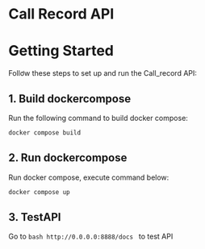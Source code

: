 # Call Record API
# Getting Started
Follơw these steps to set up and run the Call_record API:
## 1. Build dockercompose 
Run the following command to build docker compose:
```bash
docker compose build
```
## 2. Run dockercompose
Run docker compose, execute command below:
```bash
docker compose up
```
## 3. TestAPI
Go to ```bash http://0.0.0.0:8888/docs ``` to test API
